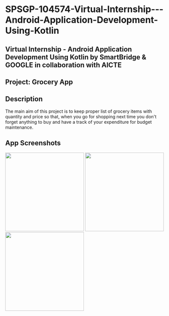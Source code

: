 # SPSGP-104574-Virtual-Internship---Android-Application-Development-Using-Kotlin
<h2>Virtual Internship - Android Application Development Using Kotlin by SmartBridge & GOOGLE in collaboration with AICTE<h2>
Project: Grocery App


Description
------------------
The main aim of this project is to keep proper list of grocery items with quantity and price so that, when you go for shopping next time you don't forget anything to buy and have a track of your expenditure for budget maintenance.



App Screenshots
------------
<img src="https://user-images.githubusercontent.com/111753644/193263080-0ef9a020-c834-4e93-8a7c-1790bd51bae6.png" style="border:0px;width:250px;">  <img src="https://user-images.githubusercontent.com/111753644/193263090-b8173840-e78a-42d5-ac3c-a408e1c661c4.png" style="border:0px;width:250px;">
<img src="https://user-images.githubusercontent.com/111753644/193263097-96353a21-f0dc-4ead-a55b-a5c31ef7625d.png" style="width:250px"> 
